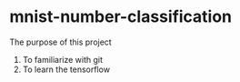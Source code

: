 # mnist-number-classification

The purpose of this project
1. To familiarize with git
2. To learn the tensorflow